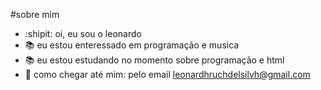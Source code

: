#sobre mim
- :shipit: oi, eu sou o leonardo 
- :books: eu estou enteressado em programação e musica 
- :books: eu estou estudando no momento sobre programação e html
- :iphone: como chegar até mim: pelo email leonardhruchdelsilvh@gmail.com

<!---
Leodarth/Leodarth is a ✨ special ✨ repository because its `README.md` (this file) appears on your GitHub profile.
You can click the Preview link to take a look at your changes.
--->

